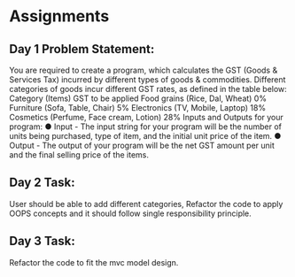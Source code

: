 # Assignments

## Day 1 Problem Statement:
You are required to create a program, which calculates the GST (Goods & Services Tax) incurred by different types of goods & commodities.
 Different categories of goods incur different GST rates, as defined in the table below:
  Category (Items)
 GST to be applied
   Food grains (Rice, Dal, Wheat)
 0%
   Furniture (Sofa, Table, Chair)
 5%
   Electronics (TV, Mobile, Laptop)
 18%
   Cosmetics (Perfume, Face cream, Lotion)
 28%
  Inputs and Outputs for your program:
● Input - The input string for your program will be the number of units being purchased, type of item, and the initial unit price of the item.
● Output - The output of your program will be the net GST amount per unit and the final selling price of the items.

## Day 2 Task: 
User should be able to add different categories,
Refactor the code to apply OOPS concepts and it should follow single responsibility principle.

## Day 3 Task:
Refactor the code to fit the mvc model design.
